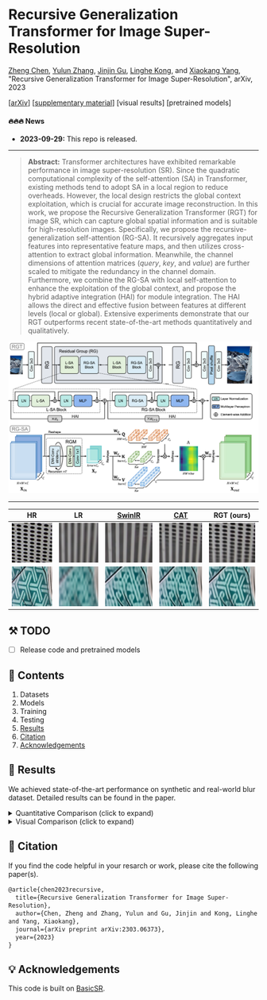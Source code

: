 # Recursive Generalization Transformer for Image Super-Resolution

[Zheng Chen](https://zhengchen1999.github.io/), [Yulun Zhang](http://yulunzhang.com/), [Jinjin Gu](https://www.jasongt.com/), [Linghe Kong](https://www.cs.sjtu.edu.cn/~linghe.kong/), and [Xiaokang Yang](https://scholar.google.com/citations?user=yDEavdMAAAAJ), "Recursive Generalization Transformer for Image Super-Resolution", arXiv, 2023

[[arXiv](https://arxiv.org/abs/2303.06373)] [[supplementary material](https://github.com/zhengchen1999/RGT/releases)] [visual results] [pretrained models]

#### 🔥🔥🔥 News

- **2023-09-29:** This repo is released.

---

> **Abstract:** Transformer architectures have exhibited remarkable performance in image super-resolution (SR). Since the quadratic computational complexity of the self-attention (SA) in Transformer, existing methods tend to adopt SA in a local region to reduce overheads. However, the local design restricts the global context exploitation, which is crucial for accurate image reconstruction. In this work, we propose the Recursive Generalization Transformer (RGT) for image SR, which can capture global spatial information and is suitable for high-resolution images. Specifically, we propose the recursive-generalization self-attention (RG-SA). It recursively aggregates input features into representative feature maps, and then utilizes cross-attention to extract global information. Meanwhile, the channel dimensions of attention matrices ($query$, $key$, and $value$) are further scaled to mitigate the redundancy in the channel domain. Furthermore, we combine the RG-SA with local self-attention to enhance the exploitation of the global context, and propose the hybrid adaptive integration (HAI) for module integration. The HAI allows the direct and effective fusion between features at different levels (local or global). Extensive experiments demonstrate that our RGT outperforms recent state-of-the-art methods quantitatively and qualitatively.

![](figs/RGT.png)

---

|                     HR                     |                       LR                        | [SwinIR](https://github.com/JingyunLiang/SwinIR) | [CAT](https://github.com/zhengchen1999/CAT) |                 RGT (ours)                  |
| :----------------------------------------: | :---------------------------------------------: | :----------------------------------------------: | :-----------------------------------------: | :-----------------------------------------: |
| <img src="figs/img_1_HR_x4.png" height=80> | <img src="figs/img_1_Bicubic_x4.png" height=80> |  <img src="figs/img_1_SwinIR_x4.png" height=80>  | <img src="figs/img_1_CAT_x4.png" height=80> | <img src="figs/img_1_RGT_x4.png" height=80> |
| <img src="figs/img_2_HR_x4.png" height=80> | <img src="figs/img_2_Bicubic_x4.png" height=80> |  <img src="figs/img_2_SwinIR_x4.png" height=80>  | <img src="figs/img_2_CAT_x4.png" height=80> | <img src="figs/img_2_RGT_x4.png" height=80> |

## ⚒️ TODO

* [ ] Release code and pretrained models

## 🔗 Contents

1. Datasets
1. Models
1. Training
1. Testing
1. [Results](#results)
1. [Citation](#citation)
1. [Acknowledgements](#acknowledgements)

## <a name="results"></a>🔎 Results

We achieved state-of-the-art performance on synthetic and real-world blur dataset. Detailed results can be found in the paper.

<details>
<summary>Quantitative Comparison (click to expand)</summary>


- results in Table 2 of the main paper

<p align="center">
  <img width="900" src="figs/T1.png">
</p>
</details>

<details>
<summary>Visual Comparison (click to expand)</summary>




- results in Figure 6 of the main paper

<p align="center">
  <img width="900" src="figs/F1.png">
</p>


- results in Figure 4 of the supplementary material

<p align="center">
  <img width="900" src="figs/F2.png">
</p>


- results in Figure 5 of the supplementary material

<p align="center">
  <img width="900" src="figs/F3.png">
</p>
</details>

## <a name="citation"></a>📎 Citation

If you find the code helpful in your resarch or work, please cite the following paper(s).

```
@article{chen2023recursive,
  title={Recursive Generalization Transformer for Image Super-Resolution},
  author={Chen, Zheng and Zhang, Yulun and Gu, Jinjin and Kong, Linghe and Yang, Xiaokang},
  journal={arXiv preprint arXiv:2303.06373},
  year={2023}
}
```

## <a name="acknowledgements"></a>💡 Acknowledgements

This code is built on [BasicSR](https://github.com/XPixelGroup/BasicSR).

